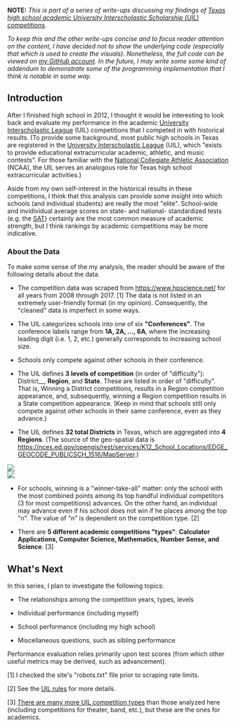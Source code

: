 <style>
.toggle {
  height: 1.85em;
  overflow-y: hidden;
}
.toggle.open {
  height: auto;
}
</style>
<script>
  $(".toggle").click(function() {
    $(this).toggleClass("open");
  });
</script>
<!--<div class="toggle"><button>Show</button>-->
**NOTE:** <i> This is part of a series of write-ups discussing my
findings of [Texas high school academic University Interscholastic
Scholarship (UIL) competitions](http://www.uiltexas.org/academics).

To keep this and the other write-ups concise and to focus reader
attention on the content, I have decided not to show the underlying code
(especially that which is used to create the visuals). Nonetheless, the
full code can be viewed on [my GitHub
account](https://github.com/tonyelhabr). In the future, I may write some
some kind of addendum to demonstrate some of the programming
implementation that I think is notable in some way. </i> <!--</div>-->

Introduction
------------

After I finished high school in 2012, I thought it would be interesting
to look back and evaluate my performance in the academic [University
Interscholastic League](http://www.uiltexas.org/) (UIL) competitions
that I competed in with historical results. (To provide some background,
most public high schools in Texas are registered in the [University
Interscholastic League](http://www.uiltexas.org/) (UIL), which "exists
to provide educational extracurricular academic, athletic, and music
contests". For those familiar with the [National Collegiate Athletic
Association](https://www.ncaa.com/) (NCAA), the UIL serves an analogous
role for Texas high school extracurricular activities.)

Aside from my own self-interest in the historical results in these
competitions, I think that this analysis can provide some insight into
which schools (and individual students) are really the most "elite".
School-wide and invidividual average scores on state- and national-
standardized tests (e.g. the [SAT](https://en.wikipedia.org/wiki/SAT))
certainly are the most common measure of academic strength, but I think
rankings by academic competitions may be more indicative.

### About the Data

To make some sense of the my analysis, the reader should be aware of the
following details about the data.

-   The competition data was scraped from <https://www.hpscience.net/>
    for all years from 2008 through 2017. [1] The data is not listed in
    an extremely user-friendly format (in my opinion). Consequently, the
    "cleaned" data is imperfect in some ways.

<!-- -->

-   The UIL categorizes schools into one of six **"Conferences"**. The
    conference labels range from **1A, 2A, ..., 6A**, where the
    increasing leading digit (i.e. 1, 2, etc.) generally corresponds to
    increasing school size.

-   Schools only compete against other schools in their conference.

-   The UIL defines **3 levels of competition** (in order of
    "difficulty"): District\_\_, **Region**, and **State**. These are
    listed in order of "difficulty". That is, Winning a District
    competitions, results in a Region competition appearance, and,
    subsequently, winning a Region competition results in a State
    competition appearance. (Keep in mind that schools still only
    compete against other schools in their same conference, even as they
    advance.)

-   The UIL defines **32 total Districts** in Texas, which are
    aggregated into **4 Regions**. (The source of the geo-spatial data
    is
    <https://nces.ed.gov/opengis/rest/services/K12_School_Locations/EDGE_GEOCODE_PUBLICSCH_1516/MapServer>.)

<img src="C:/Users/aelhabr/Documents/projects/uil-v02/output/01-intro_files/figure-markdown_strict/viz_map_bycomplvl_grid-1.png" style="display: block; margin: auto;" /><img src="C:/Users/aelhabr/Documents/projects/uil-v02/output/01-intro_files/figure-markdown_strict/viz_map_bycomplvl_grid-2.png" style="display: block; margin: auto;" />

-   For schools, winning is a "winner-take-all" matter: only the school
    with the most combined points among its top handful individual
    competitors (3 for most competitions) advances. On the other hand,
    an individual may advance even if his school does not win if he
    places among the top "n". The value of "n" is dependent on the
    competition type. [2]

-   There are **5 different academic competitions "types"**:
    **Calculator Applications, Computer Science, Mathematics, Number
    Sense, and Science**. [3]

What's Next
-----------

In this series, I plan to investigate the following topics:

-   The relationships among the competition years, types, levels

-   Individual performance (including myself)

-   School performance (including my high school)

-   Miscellaneous questions, such as sibling performance

Performance evaluation relies primarily upon test scores (from which
other useful metrics may be derived, such as advancement).

[1] I checked the site's "robots.txt" file prior to scraping rate
limits.

[2] See the [UIL rules]() for more details.

[3] [There are many more UIL competition
types](http://www.uiltexas.org/files/academics/academics-brief-overview.pdf)
than those analyzed here (including competitions for theater, band,
etc.), but these are the ones for academics.
